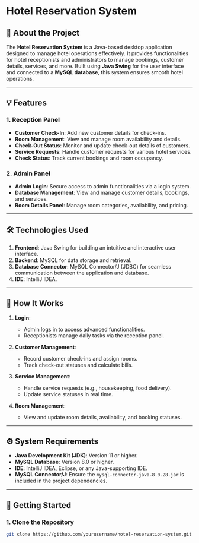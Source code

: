 # Hotel Reservation System

## 📖 About the Project
The **Hotel Reservation System** is a Java-based desktop application designed to manage hotel operations effectively. It provides functionalities for hotel receptionists and administrators to manage bookings, customer details, services, and more. Built using **Java Swing** for the user interface and connected to a **MySQL database**, this system ensures smooth hotel operations.

---

## 💡 Features

### **1. Reception Panel**
- **Customer Check-In**: Add new customer details for check-ins.
- **Room Management**: View and manage room availability and details.
- **Check-Out Status**: Monitor and update check-out details of customers.
- **Service Requests**: Handle customer requests for various hotel services.
- **Check Status**: Track current bookings and room occupancy.

### **2. Admin Panel**
- **Admin Login**: Secure access to admin functionalities via a login system.
- **Database Management**: View and manage customer details, bookings, and services.
- **Room Details Panel**: Manage room categories, availability, and pricing.

---

## 🛠️ Technologies Used
1. **Frontend**: Java Swing for building an intuitive and interactive user interface.
2. **Backend**: MySQL for data storage and retrieval.
3. **Database Connector**: MySQL Connector/J (JDBC) for seamless communication between the application and database.
4. **IDE**: IntelliJ IDEA.

---

## 🎯 How It Works
1. **Login**:
   - Admin logs in to access advanced functionalities.
   - Receptionists manage daily tasks via the reception panel.
   
2. **Customer Management**:
   - Record customer check-ins and assign rooms.
   - Track check-out statuses and calculate bills.

3. **Service Management**:
   - Handle service requests (e.g., housekeeping, food delivery).
   - Update service statuses in real time.

4. **Room Management**:
   - View and update room details, availability, and booking statuses.

---

## ⚙️ System Requirements
- **Java Development Kit (JDK)**: Version 11 or higher.
- **MySQL Database**: Version 8.0 or higher.
- **IDE**: IntelliJ IDEA, Eclipse, or any Java-supporting IDE.
- **MySQL Connector/J**: Ensure the `mysql-connector-java-8.0.28.jar` is included in the project dependencies.

---

## 🚀 Getting Started

### **1. Clone the Repository**
```bash
git clone https://github.com/yourusername/hotel-reservation-system.git

